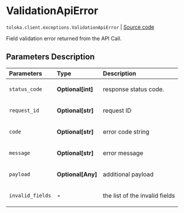 # ValidationApiError
`toloka.client.exceptions.ValidationApiError` | [Source code](https://github.com/Toloka/toloka-kit/blob/v0.1.25/src/client/exceptions.py#L70)

Field validation error returned from the API Call.

## Parameters Description

| Parameters | Type | Description |
| :----------| :----| :-----------|
`status_code`|**Optional\[int\]**|<p>response status code.</p>
`request_id`|**Optional\[str\]**|<p>request ID</p>
`code`|**Optional\[str\]**|<p>error code string</p>
`message`|**Optional\[str\]**|<p>error message</p>
`payload`|**Optional\[Any\]**|<p>additional payload</p>
`invalid_fields`|**-**|<p>the list of the invalid fields</p>
